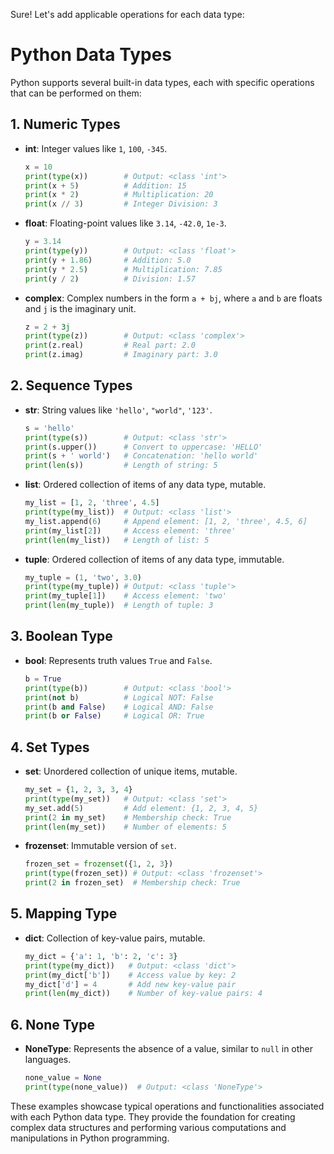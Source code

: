 Sure! Let's add applicable operations for each data type:

# Python Data Types

Python supports several built-in data types, each with specific operations that can be performed on them:

## 1. Numeric Types

- **int**: Integer values like `1`, `100`, `-345`.
  
  ```python
  x = 10
  print(type(x))        # Output: <class 'int'>
  print(x + 5)          # Addition: 15
  print(x * 2)          # Multiplication: 20
  print(x // 3)         # Integer Division: 3
  ```

- **float**: Floating-point values like `3.14`, `-42.0`, `1e-3`.
  
  ```python
  y = 3.14
  print(type(y))        # Output: <class 'float'>
  print(y + 1.86)       # Addition: 5.0
  print(y * 2.5)        # Multiplication: 7.85
  print(y / 2)          # Division: 1.57
  ```

- **complex**: Complex numbers in the form `a + bj`, where `a` and `b` are floats and `j` is the imaginary unit.
  
  ```python
  z = 2 + 3j
  print(type(z))        # Output: <class 'complex'>
  print(z.real)         # Real part: 2.0
  print(z.imag)         # Imaginary part: 3.0
  ```

## 2. Sequence Types

- **str**: String values like `'hello'`, `"world"`, `'123'`.
  
  ```python
  s = 'hello'
  print(type(s))        # Output: <class 'str'>
  print(s.upper())      # Convert to uppercase: 'HELLO'
  print(s + ' world')   # Concatenation: 'hello world'
  print(len(s))         # Length of string: 5
  ```

- **list**: Ordered collection of items of any data type, mutable.
  
  ```python
  my_list = [1, 2, 'three', 4.5]
  print(type(my_list))  # Output: <class 'list'>
  my_list.append(6)     # Append element: [1, 2, 'three', 4.5, 6]
  print(my_list[2])     # Access element: 'three'
  print(len(my_list))   # Length of list: 5
  ```

- **tuple**: Ordered collection of items of any data type, immutable.
  
  ```python
  my_tuple = (1, 'two', 3.0)
  print(type(my_tuple)) # Output: <class 'tuple'>
  print(my_tuple[1])    # Access element: 'two'
  print(len(my_tuple))  # Length of tuple: 3
  ```

## 3. Boolean Type

- **bool**: Represents truth values `True` and `False`.
  
  ```python
  b = True
  print(type(b))        # Output: <class 'bool'>
  print(not b)          # Logical NOT: False
  print(b and False)    # Logical AND: False
  print(b or False)     # Logical OR: True
  ```

## 4. Set Types

- **set**: Unordered collection of unique items, mutable.
  
  ```python
  my_set = {1, 2, 3, 3, 4}
  print(type(my_set))   # Output: <class 'set'>
  my_set.add(5)         # Add element: {1, 2, 3, 4, 5}
  print(2 in my_set)    # Membership check: True
  print(len(my_set))    # Number of elements: 5
  ```

- **frozenset**: Immutable version of `set`.
  
  ```python
  frozen_set = frozenset({1, 2, 3})
  print(type(frozen_set)) # Output: <class 'frozenset'>
  print(2 in frozen_set)  # Membership check: True
  ```

## 5. Mapping Type

- **dict**: Collection of key-value pairs, mutable.
  
  ```python
  my_dict = {'a': 1, 'b': 2, 'c': 3}
  print(type(my_dict))   # Output: <class 'dict'>
  print(my_dict['b'])    # Access value by key: 2
  my_dict['d'] = 4       # Add new key-value pair
  print(len(my_dict))    # Number of key-value pairs: 4
  ```

## 6. None Type

- **NoneType**: Represents the absence of a value, similar to `null` in other languages.
  
  ```python
  none_value = None
  print(type(none_value))  # Output: <class 'NoneType'>
  ```

These examples showcase typical operations and functionalities associated with each Python data type. They provide the foundation for creating complex data structures and performing various computations and manipulations in Python programming.